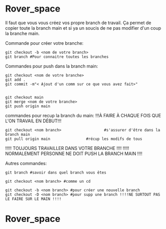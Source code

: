 # Rover_space
Il faut que vous vous créez vos propre branch de travail.
Ça permet de copier toute la branch main et si ya un soucis de ne pas modifier d'un coup la branche main.

Commande pour créer votre branche:

	git checkout -b <nom de votre branch>
	git branch #Pour connaitre toutes les branches

Commandes pour push dans la branch main:

	git checkout <nom de votre branche>
	git add . 
	git commit -m"< Ajout d'un comm sur ce que vous avez fait>"
	

	git checkout main	
	git merge <nom de votre branche> 
	git push origin main




commandes pour recup la branch du main: 
!!!À FAIRE À CHAQUE FOIS QUE L'ON TRAVAIL EN DÉBUT!!!

	git checkout <nom branch> 					#s'assurer d'être dans la branch main
	git pull origin main				#récup les modifs de tous


!!!!! TOUJOURS TRAVAILLER DANS VOTRE BRANCHE !!!!
!!!!! NORMALEMENT PERSONNE NE DOIT PUSH LA BRANCH MAIN !!!!


Autres commandes:

	git branch #savoir dans quel branch vous êtes 
	
	git checkout <nom branch> #comme un cd 
	
	git checkout -b <nom branch> #pour créer une nouvelle branch 
	git checkout -D <nom branch> #pour supp une branch !!!!NE SURTOUT PAS LE FAIRE SUR LE MAIN !!!!
	
# Rover_space
